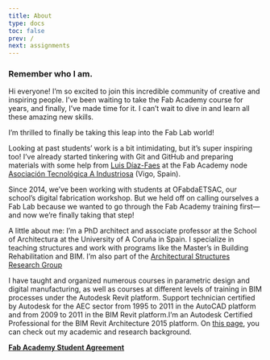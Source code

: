 ```yaml
---
title: About
type: docs
toc: false
prev: /
next: assignments
---
```


### Remember who I am.

Hi everyone! I’m so excited to join this incredible community of creative and inspiring people. I’ve been waiting to take the Fab Academy course for years, and finally, I’ve made time for it. I can’t wait to dive in and learn all these amazing new skills.

I’m thrilled to finally be taking this leap into the Fab Lab world!

Looking at past students’ work is a bit intimidating, but it’s super inspiring too! I’ve already started tinkering with Git and GitHub and preparing materials with some help from [Luis Díaz-Faes](https://fablabs.io/users/cybermode) at the Fab Academy node [Asociación Tecnológica A Industriosa](https://fablabs.io/labs/aindustriosa) (Vigo, Spain).

Since 2014, we’ve been working with students at OFabdaETSAC, our school’s digital fabrication workshop. But we held off on calling ourselves a Fab Lab because we wanted to go through the Fab Academy training first—and now we’re finally taking that step!

A little about me: I’m a PhD architect and associate professor at the School of Architectura at the University of A Coruña in Spain. I specialize in teaching structures and work with programs like the Master’s in Building Rehabilitation and BIM. I’m also part of the [Architectural Structures Research Group](https://gea.udc.es/gea_frames.htm) 

I have taught and organized numerous courses in parametric design and digital manufacturing, as well as courses at different levels of training in BIM processes under the Autodesk Revit platform. Support technician certified by Autodesk for the AEC sector from 1995 to 2011 in the AutoCAD platform and from 2009 to 2011 in the BIM Revit platform.I’m an Autodesk Certified Professional for the BIM Revit Architecture 2015 platform. On [this page](https://pdi.udc.es/en/File/Pdi/NW69E), you can check out my academic and research background.


[**Fab Academy Student Agreement**](../docs/studentagreement)